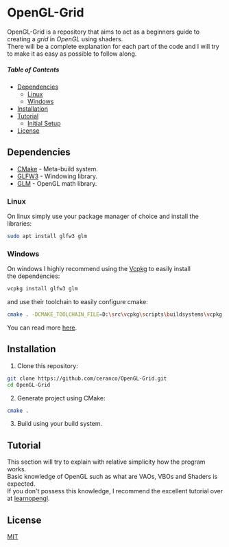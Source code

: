 # OpenGL-Grid

OpenGL-Grid is a repository that aims to act as a beginners guide to creating a *grid* in *OpenGL* using shaders.  
There will be a complete explanation for each part of the code and I will try to make it as easy as possible to follow along.


##### Table of Contents  
* [Dependencies](#dependencies)  
  * [Linux](#linux)
  * [Windows](#windows)
* [Installation](#installation)
* [Tutorial](#tutorial)
  * [Initial Setup](#initial-setup)
* [License](#license)

<a name="dependencies"/>

## Dependencies

* [CMake](https://cmake.org/) - Meta-build system.
* [GLFW3](https://www.glfw.org/) - Windowing library.
* [GLM](https://glm.g-truc.net/) - OpenGL math library.

<a name="linux"/>

### Linux

On linux simply use your package manager of choice and install the libraries:

```bash
sudo apt install glfw3 glm
```

<a name="windows"/>

### Windows

On windows I highly recommend using the [Vcpkg](https://github.com/microsoft/vcpkg) to easily install  
the dependencies:

``` bash
vcpkg install glfw3 glm
```

and use their toolchain to easily configure cmake:

``` bash
cmake . -DCMAKE_TOOLCHAIN_FILE=D:\src\vcpkg\scripts\buildsystems\vcpkg.cmake
```
You can read more [here](https://github.com/microsoft/vcpkg/blob/master/docs/examples/installing-and-using-packages.md).

<a name="installation"/>

## Installation

1. Clone this repository:

```bash
git clone https://github.com/ceranco/OpenGL-Grid.git
cd OpenGL-Grid
```

2. Generate project using CMake:

```bash
cmake .
```

3. Build using your build system.

<a name="tutorial"/>

## Tutorial

This section will try to explain with relative simplicity how the program works.  
Basic knowledge of OpenGL such as what are VAOs, VBOs and Shaders is expected.  
If you don't possess this knowledge, I recommend the excellent tutorial over at [learnopengl](https://learnopengl.com/).


<a name="initial-setup"/>


<a name="license"/>

## License
[MIT](https://choosealicense.com/licenses/mit/)


